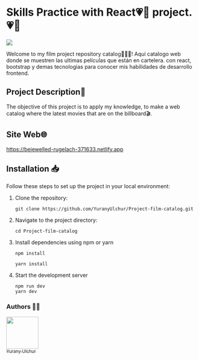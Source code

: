 # Skills Practice with React💗👋 project.💗👋

<img align="center" src="https://img.freepik.com/psd-premium/ve-al-icono-peliculas-ilustracion-3d_1419-2611.jpg?w=2000" />

Welcome to my film project repository catalog🙋🏻‍♀️! Aquí catalogo web donde se muestren las ultimas películas que están en cartelera. con react, bootstrap y demas tecnologias para conocer mis habilidades de desarrollo frontend.

## Project Description📃

The objective of this project is to apply my knowledge, to make a web catalog where the latest movies that are on the billboard🎬.

## Site Web🌐
https://bejewelled-rugelach-371633.netlify.app
##  Installation 📥

Follow these steps to set up the project in your local environment:

1. Clone the repository:

	   git clone https://github.com/YuranyUlchur/Project-film-catalog.git

2. Navigate to the project directory:

	   cd Project-film-catalog

3. Install dependencies using npm or yarn

	   npm install

	   yarn install

4. Start the development server

	   npm run dev
	   yarn dev


### Authors ✍🏻
 [<img src="https://avatars.githubusercontent.com/u/111533983?v=4" width=85><br><sub>  Yurany Ulchur  </sub>](https://github.com/YuranyUlchur)